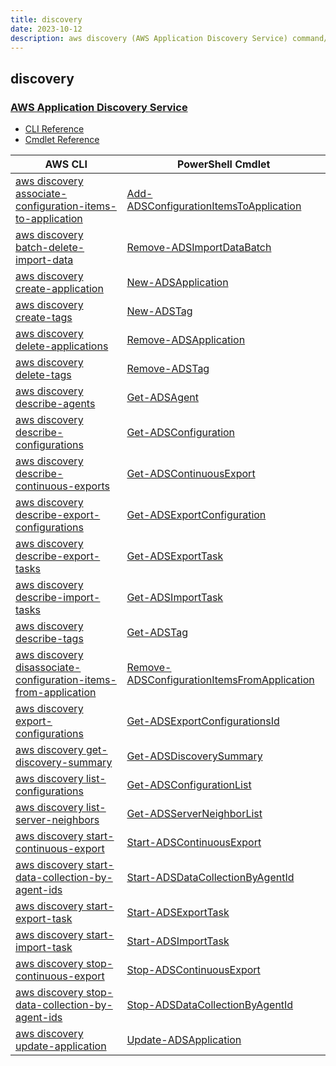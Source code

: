 ```yaml
---
title: discovery
date: 2023-10-12
description: aws discovery (AWS Application Discovery Service) command/cmdlet list.
---
```


## discovery

### [AWS Application Discovery Service](https://aws.amazon.com/application-discovery/)

* [CLI Reference](https://awscli.amazonaws.com/v2/documentation/api/latest/reference/discovery/index.html)
* [Cmdlet Reference](https://docs.aws.amazon.com/powershell/latest/reference/items/Application_Discovery_Service_cmdlets.html)

|AWS CLI|PowerShell Cmdlet|
|----|----|
|[aws discovery associate-configuration-items-to-application](https://awscli.amazonaws.com/v2/documentation/api/latest/reference/discovery/associate-configuration-items-to-application.html)|[Add-ADSConfigurationItemsToApplication](https://docs.aws.amazon.com/powershell/latest/reference/items/Add-ADSConfigurationItemsToApplication.html)|
|[aws discovery batch-delete-import-data](https://awscli.amazonaws.com/v2/documentation/api/latest/reference/discovery/batch-delete-import-data.html)|[Remove-ADSImportDataBatch](https://docs.aws.amazon.com/powershell/latest/reference/items/Remove-ADSImportDataBatch.html)|
|[aws discovery create-application](https://awscli.amazonaws.com/v2/documentation/api/latest/reference/discovery/create-application.html)|[New-ADSApplication](https://docs.aws.amazon.com/powershell/latest/reference/items/New-ADSApplication.html)|
|[aws discovery create-tags](https://awscli.amazonaws.com/v2/documentation/api/latest/reference/discovery/create-tags.html)|[New-ADSTag](https://docs.aws.amazon.com/powershell/latest/reference/items/New-ADSTag.html)|
|[aws discovery delete-applications](https://awscli.amazonaws.com/v2/documentation/api/latest/reference/discovery/delete-applications.html)|[Remove-ADSApplication](https://docs.aws.amazon.com/powershell/latest/reference/items/Remove-ADSApplication.html)|
|[aws discovery delete-tags](https://awscli.amazonaws.com/v2/documentation/api/latest/reference/discovery/delete-tags.html)|[Remove-ADSTag](https://docs.aws.amazon.com/powershell/latest/reference/items/Remove-ADSTag.html)|
|[aws discovery describe-agents](https://awscli.amazonaws.com/v2/documentation/api/latest/reference/discovery/describe-agents.html)|[Get-ADSAgent](https://docs.aws.amazon.com/powershell/latest/reference/items/Get-ADSAgent.html)|
|[aws discovery describe-configurations](https://awscli.amazonaws.com/v2/documentation/api/latest/reference/discovery/describe-configurations.html)|[Get-ADSConfiguration](https://docs.aws.amazon.com/powershell/latest/reference/items/Get-ADSConfiguration.html)|
|[aws discovery describe-continuous-exports](https://awscli.amazonaws.com/v2/documentation/api/latest/reference/discovery/describe-continuous-exports.html)|[Get-ADSContinuousExport](https://docs.aws.amazon.com/powershell/latest/reference/items/Get-ADSContinuousExport.html)|
|[aws discovery describe-export-configurations](https://awscli.amazonaws.com/v2/documentation/api/latest/reference/discovery/describe-export-configurations.html)|[Get-ADSExportConfiguration](https://docs.aws.amazon.com/powershell/latest/reference/items/Get-ADSExportConfiguration.html)|
|[aws discovery describe-export-tasks](https://awscli.amazonaws.com/v2/documentation/api/latest/reference/discovery/describe-export-tasks.html)|[Get-ADSExportTask](https://docs.aws.amazon.com/powershell/latest/reference/items/Get-ADSExportTask.html)|
|[aws discovery describe-import-tasks](https://awscli.amazonaws.com/v2/documentation/api/latest/reference/discovery/describe-import-tasks.html)|[Get-ADSImportTask](https://docs.aws.amazon.com/powershell/latest/reference/items/Get-ADSImportTask.html)|
|[aws discovery describe-tags](https://awscli.amazonaws.com/v2/documentation/api/latest/reference/discovery/describe-tags.html)|[Get-ADSTag](https://docs.aws.amazon.com/powershell/latest/reference/items/Get-ADSTag.html)|
|[aws discovery disassociate-configuration-items-from-application](https://awscli.amazonaws.com/v2/documentation/api/latest/reference/discovery/disassociate-configuration-items-from-application.html)|[Remove-ADSConfigurationItemsFromApplication](https://docs.aws.amazon.com/powershell/latest/reference/items/Remove-ADSConfigurationItemsFromApplication.html)|
|[aws discovery export-configurations](https://awscli.amazonaws.com/v2/documentation/api/latest/reference/discovery/export-configurations.html)|[Get-ADSExportConfigurationsId](https://docs.aws.amazon.com/powershell/latest/reference/items/Get-ADSExportConfigurationsId.html)|
|[aws discovery get-discovery-summary](https://awscli.amazonaws.com/v2/documentation/api/latest/reference/discovery/get-discovery-summary.html)|[Get-ADSDiscoverySummary](https://docs.aws.amazon.com/powershell/latest/reference/items/Get-ADSDiscoverySummary.html)|
|[aws discovery list-configurations](https://awscli.amazonaws.com/v2/documentation/api/latest/reference/discovery/list-configurations.html)|[Get-ADSConfigurationList](https://docs.aws.amazon.com/powershell/latest/reference/items/Get-ADSConfigurationList.html)|
|[aws discovery list-server-neighbors](https://awscli.amazonaws.com/v2/documentation/api/latest/reference/discovery/list-server-neighbors.html)|[Get-ADSServerNeighborList](https://docs.aws.amazon.com/powershell/latest/reference/items/Get-ADSServerNeighborList.html)|
|[aws discovery start-continuous-export](https://awscli.amazonaws.com/v2/documentation/api/latest/reference/discovery/start-continuous-export.html)|[Start-ADSContinuousExport](https://docs.aws.amazon.com/powershell/latest/reference/items/Start-ADSContinuousExport.html)|
|[aws discovery start-data-collection-by-agent-ids](https://awscli.amazonaws.com/v2/documentation/api/latest/reference/discovery/start-data-collection-by-agent-ids.html)|[Start-ADSDataCollectionByAgentId](https://docs.aws.amazon.com/powershell/latest/reference/items/Start-ADSDataCollectionByAgentId.html)|
|[aws discovery start-export-task](https://awscli.amazonaws.com/v2/documentation/api/latest/reference/discovery/start-export-task.html)|[Start-ADSExportTask](https://docs.aws.amazon.com/powershell/latest/reference/items/Start-ADSExportTask.html)|
|[aws discovery start-import-task](https://awscli.amazonaws.com/v2/documentation/api/latest/reference/discovery/start-import-task.html)|[Start-ADSImportTask](https://docs.aws.amazon.com/powershell/latest/reference/items/Start-ADSImportTask.html)|
|[aws discovery stop-continuous-export](https://awscli.amazonaws.com/v2/documentation/api/latest/reference/discovery/stop-continuous-export.html)|[Stop-ADSContinuousExport](https://docs.aws.amazon.com/powershell/latest/reference/items/Stop-ADSContinuousExport.html)|
|[aws discovery stop-data-collection-by-agent-ids](https://awscli.amazonaws.com/v2/documentation/api/latest/reference/discovery/stop-data-collection-by-agent-ids.html)|[Stop-ADSDataCollectionByAgentId](https://docs.aws.amazon.com/powershell/latest/reference/items/Stop-ADSDataCollectionByAgentId.html)|
|[aws discovery update-application](https://awscli.amazonaws.com/v2/documentation/api/latest/reference/discovery/update-application.html)|[Update-ADSApplication](https://docs.aws.amazon.com/powershell/latest/reference/items/Update-ADSApplication.html)|


